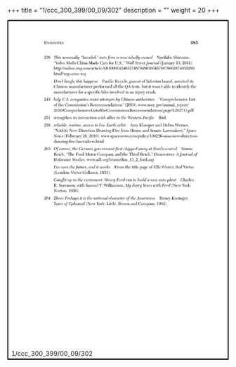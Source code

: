 +++
title = "1/ccc_300_399/00_09/302"
description = ""
weight = 20
+++

<table style="border:2px solid black;max-width:800px;max-height:800px;" 
><tr><td><img class="center-fit-jpg"
src="/jpg_/out_jpg_dbc_302.jpg"  >1/ccc_300_399/00_09/302</img></td></tr></table>